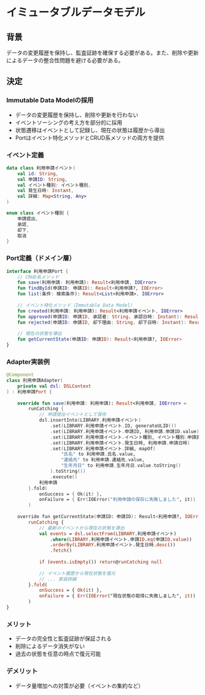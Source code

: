# イミュータブルデータモデル

## 背景

データの変更履歴を保持し、監査証跡を確保する必要がある。また、削除や更新によるデータの整合性問題を避ける必要がある。

## 決定

### Immutable Data Modelの採用

- データの変更履歴を保持し、削除や更新を行わない
- イベントソーシングの考え方を部分的に採用
- 状態遷移はイベントとして記録し、現在の状態は履歴から導出
- Portはイベント特化メソッドとCRUD系メソッドの両方を提供

### イベント定義

```kotlin
data class 利用申請イベント(
    val id: String,
    val 申請ID: String,
    val イベント種別: イベント種別,
    val 発生日時: Instant,
    val 詳細: Map<String, Any>
)

enum class イベント種別 {
    申請提出,
    承認,
    却下,
    取消
}
```

### Port定義（ドメイン層）

```kotlin
interface 利用申請Port {
    // CRUD系メソッド
    fun save(利用申請: 利用申請): Result<利用申請, IOError>
    fun findById(申請ID: 申請ID): Result<利用申請?, IOError>
    fun list(条件: 検索条件): Result<List<利用申請>, IOError>
    
    // イベント特化メソッド（Immutable Data Model）
    fun created(利用申請: 利用申請): Result<利用申請イベント, IOError>
    fun approved(申請ID: 申請ID, 承認者: String, 承認日時: Instant): Result<利用申請イベント, IOError>
    fun rejected(申請ID: 申請ID, 却下理由: String, 却下日時: Instant): Result<利用申請イベント, IOError>
    
    // 現在の状態を導出
    fun getCurrentState(申請ID: 申請ID): Result<利用申請?, IOError>
}
```

### Adapter実装例

```kotlin
@Component
class 利用申請Adapter(
    private val dsl: DSLContext
) : 利用申請Port {
    
    override fun save(利用申請: 利用申請): Result<利用申請, IOError> =
        runCatching {
            // 申請提出イベントとして保存
            dsl.insertInto(LIBRARY.利用申請イベント)
                .set(LIBRARY.利用申請イベント.ID, generateULID())
                .set(LIBRARY.利用申請イベント.申請ID, 利用申請.申請ID.value)
                .set(LIBRARY.利用申請イベント.イベント種別, イベント種別.申請提出.name)
                .set(LIBRARY.利用申請イベント.発生日時, 利用申請.申請日時)
                .set(LIBRARY.利用申請イベント.詳細, mapOf(
                    "氏名" to 利用申請.氏名.value,
                    "連絡先" to 利用申請.連絡先.value,
                    "生年月日" to 利用申請.生年月日.value.toString()
                ).toString())
                .execute()
            利用申請
        }.fold(
            onSuccess = { Ok(it) },
            onFailure = { Err(IOError("利用申請の保存に失敗しました", it)) }
        )
    
    override fun getCurrentState(申請ID: 申請ID): Result<利用申請?, IOError> =
        runCatching {
            // 最新のイベントから現在の状態を導出
            val events = dsl.selectFrom(LIBRARY.利用申請イベント)
                .where(LIBRARY.利用申請イベント.申請ID.eq(申請ID.value))
                .orderBy(LIBRARY.利用申請イベント.発生日時.desc())
                .fetch()
            
            if (events.isEmpty()) return@runCatching null
            
            // イベント履歴から現在状態を復元
            // ... 実装詳細
        }.fold(
            onSuccess = { Ok(it) },
            onFailure = { Err(IOError("現在状態の取得に失敗しました", it)) }
        )
}
```

### メリット

- データの完全性と監査証跡が保証される
- 削除によるデータ消失がない
- 過去の状態を任意の時点で復元可能

### デメリット

- データ量増加への対策が必要（イベントの集約など）